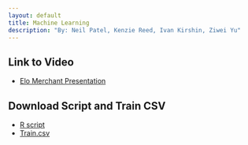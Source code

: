 ```yaml
---
layout: default
title: Machine Learning
description: "By: Neil Patel, Kenzie Reed, Ivan Kirshin, Ziwei Yu" 
---
```

## Link to Video
 - [Elo Merchant Presentation](https://drive.google.com/open?id=1wNF1yKqTVzhQu6gk4oOaHwnsK6mIxZNN) 
## Download Script and Train CSV
 - [R script](final_script.r)
 - [Train.csv](train_enhanced.csv)

